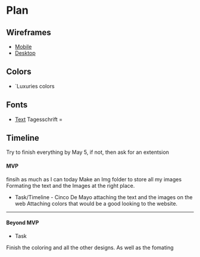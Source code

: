 # Plan

## Wireframes
* [Mobile](https://wireframe.cc/8ktEQB)
* [Desktop](https://wireframe.cc/VEbEU4)

## Colors
* `Luxuries colors

## Fonts
* [Text](URL)
Tagesschrift = <link href="https://fonts.googleapis.com/css2?family=Tagesschrift&display=swap" rel="stylesheet">
## Timeline
Try to finish everything by May 5, if not, then ask for an extentsion
#### MVP
finsih as much as I can today
Make an Img folder to store all my images
Formating the text and the Images at the right place.
* Task/Timeline - Cinco De Mayo
attaching the text and the images on the web
Attaching colors that would be a good looking to the website.

---

#### Beyond MVP

* Task

Finish the coloring and all the other designs.
As well as the fomating






<!-- DO NOT USE THIS YET

| Name | Glows | Grows |
| -------- | ------- | ------- |
|   |   |
|   |   |
|   |   |
|   |   |
|   |   |
|   |   |

-->
